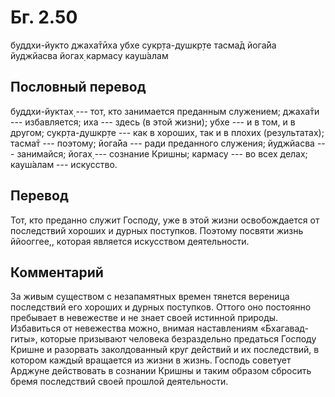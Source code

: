 # Бг. 2.50

буддхи-йукто джаха̄тӣха убхе сукр̣та-душкр̣те тасма̄д йога̄йа йуджйасва йогах̣
кармасу кауш́алам

## Пословный перевод

буддхи-йуктах̣ --- тот, кто занимается преданным служением; джаха̄ти ---
избавляется; иха --- здесь (в этой жизни); убхе --- и в том, и в другом;
сукр̣та-душкр̣те --- как в хороших, так и в плохих (результатах); тасма̄т
--- поэтому; йога̄йа --- ради преданного служения; йуджйасва ---
занимайся; йогах̣ --- сознание Кришны; кармасу --- во всех делах;
кауш́алам --- искусство.

## Перевод

Тот, кто преданно служит Господу, уже в этой жизни освобождается от
последствий хороших и дурных поступков. Поэтому посвяти жизнь ййооггее,,
которая является искусством деятельности.

## Комментарий

За живым существом с незапамятных времен тянется вереница последствий
его хороших и дурных поступков. Оттого оно постоянно пребывает в
невежестве и не знает своей истинной природы. Избавиться от невежества
можно, внимая наставлениям «Бхагавад-гиты», которые призывают человека
безраздельно предаться Господу Кришне и разорвать заколдованный круг
действий и их последствий, в котором каждый вращается из жизни в жизнь.
Господь советует Арджуне действовать в сознании Кришны и таким образом
сбросить бремя последствий своей прошлой деятельности.
